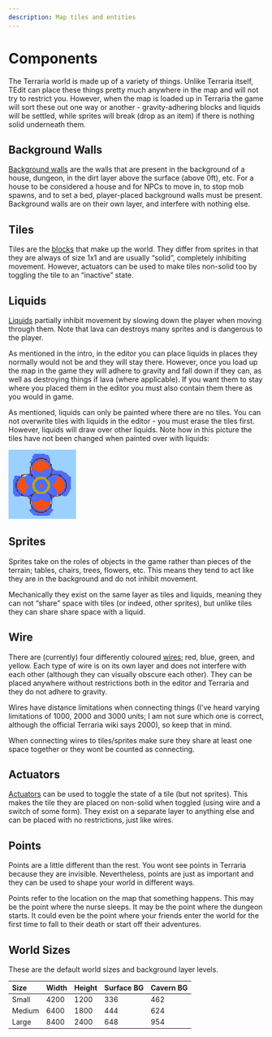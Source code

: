 ```yaml
---
description: Map tiles and entities
---
```


# Components

The Terraria world is made up of a variety of things. Unlike Terraria itself, TEdit can place these things pretty much anywhere in the map and will not try to restrict you. However, when the map is loaded up in Terraria the game will sort these out one way or another - gravity-adhering blocks and liquids will be settled, while sprites will break \(drop as an item\) if there is nothing solid underneath them.

## Background Walls

[Background walls](http://terraria.gamepedia.com/Wall) are the walls that are present in the background of a house, dungeon, in the dirt layer above the surface \(above 0ft\), etc. For a house to be considered a house and for NPCs to move in, to stop mob spawns, and to set a bed, player-placed background walls must be present. Background walls are on their own layer, and interfere with nothing else.

## Tiles

Tiles are the [blocks](http://terraria.gamepedia.com/Block) that make up the world. They differ from sprites in that they are always of size 1x1 and are usually “solid”, completely inhibiting movement. However, actuators can be used to make tiles non-solid too by toggling the tile to an “inactive” state.

## Liquids

[Liquids](http://terraria.gamepedia.com/Liquids) partially inhibit movement by slowing down the player when moving through them. Note that lava can destroys many sprites and is dangerous to the player.

As mentioned in the intro, in the editor you can place liquids in places they normally would not be and they will stay there. However, once you load up the map in the game they will adhere to gravity and fall down if they can, as well as destroying things if lava \(where applicable\). If you want them to stay where you placed them in the editor you must also contain them there as you would in game.

As mentioned, liquids can only be painted where there are no tiles. You can not overwrite tiles with liquids in the editor - you must erase the tiles first. However, liquids will draw over other liquids. Note how in this picture the tiles have not been changed when painted over with liquids:

![liquid](../.gitbook/assets/tedit_liquid_painting.png)

## Sprites

Sprites take on the roles of objects in the game rather than pieces of the terrain; tables, chairs, trees, flowers, etc. This means they tend to act like they are in the background and do not inhibit movement.

Mechanically they exist on the same layer as tiles and liquids, meaning they can not “share” space with tiles \(or indeed, other sprites\), but unlike tiles they can share share space with a liquid.

## Wire

There are \(currently\) four differently coloured [wires](http://terraria.gamepedia.com/Wire); red, blue, green, and yellow. Each type of wire is on its own layer and does not interfere with each other \(although they can visually obscure each other\). They can be placed anywhere without restrictions both in the editor and Terraria and they do not adhere to gravity.

Wires have distance limitations when connecting things \(I've heard varying limitations of 1000, 2000 and 3000 units; I am not sure which one is correct, although the official Terraria wiki says 2000\), so keep that in mind.

When connecting wires to tiles/sprites make sure they share at least one space together or they wont be counted as connecting.

## Actuators

[Actuators](http://terraria.gamepedia.com/Actuator) can be used to toggle the state of a tile \(but not sprites\). This makes the tile they are placed on non-solid when toggled \(using wire and a switch of some form\). They exist on a separate layer to anything else and can be placed with no restrictions, just like wires.

## Points

Points are a little different than the rest. You wont see points in Terraria because they are invisible. Nevertheless, points are just as important and they can be used to shape your world in different ways.

Points refer to the location on the map that something happens. This may be the point where the nurse sleeps. It may be the point where the dungeon starts. It could even be the point where your friends enter the world for the first time to fall to their death or start off their adventures.

## World Sizes

These are the default world sizes and background layer levels.

| Size | Width | Height | Surface BG | Cavern BG |
| :--- | :--- | :--- | :--- | :--- |
| Small | 4200 | 1200 | 336 | 462 |
| Medium | 6400 | 1800 | 444 | 624 |
| Large | 8400 | 2400 | 648 | 954 |

